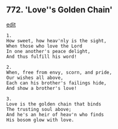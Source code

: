 
## 772.  'Love''s Golden Chain'
[edit](https://docs.google.com/document/d/1AjgQpv0hEYykA7FR7Y0UNzSobgP_1fUe/edit?mode=html)



    1.
    How sweet, how heav'nly is the sight,
    When those who love the Lord
    In one another's peace delight,
    And thus fulfill his word!

    2.
    When, free from envy, scorn, and pride,
    Our wishes all above,
    Each can his brother's failings hide,
    And show a brother's love!

    3.
    Love is the golden chain that binds
    The trusting soul above;
    And he's an heir of heav'n who finds
    His bosom glow with love.
